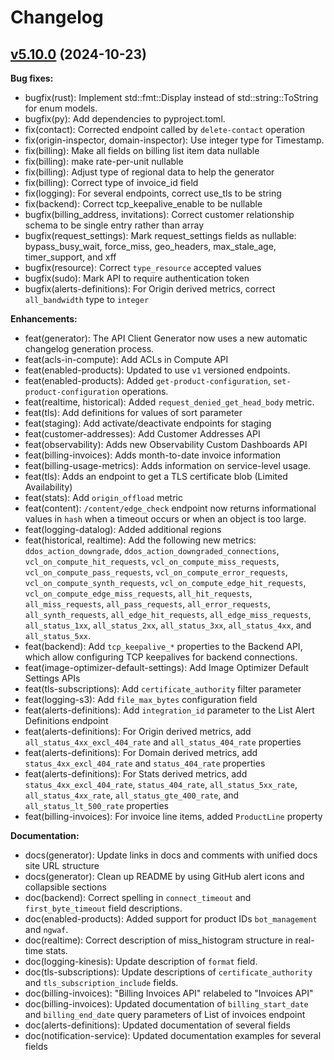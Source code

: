 # Changelog

## [v5.10.0](https://github.com/fastly/fastly-py/releases/tag/release/v5.10.0) (2024-10-23)

**Bug fixes:**

- bugfix(rust): Implement std::fmt::Display instead of std::string::ToString for enum models.
- bugfix(py): Add dependencies to pyproject.toml.
- fix(contact): Corrected endpoint called by `delete-contact` operation
- fix(origin-inspector, domain-inspector): Use integer type for Timestamp.
- fix(billing): Make all fields on billing list item data nullable
- fix(billing): make rate-per-unit nullable
- fix(billing): Adjust type of regional data to help the generator
- fix(billing): Correct type of invoice_id field
- fix(logging): For several endpoints, correct use_tls to be string
- fix(backend): Correct tcp_keepalive_enable to be nullable
- bugfix(billing_address, invitations): Correct customer relationship schema to be single entry rather than array
- bugfix(request_settings): Mark request_settings fields as nullable: bypass_busy_wait, force_miss, geo_headers,
  max_stale_age, timer_support, and xff
- bugfix(resource): Correct `type_resource` accepted values
- bugfix(sudo): Mark API to require authentication token
- bugfix(alerts-definitions): For Origin derived metrics, correct `all_bandwidth` type to `integer`

**Enhancements:**

- feat(generator): The API Client Generator now uses a new automatic changelog generation process.
- feat(acls-in-compute): Add ACLs in Compute API
- feat(enabled-products): Updated to use `v1` versioned endpoints.
- feat(enabled-products): Added `get-product-configuration`, `set-product-configuration` operations.
- feat(realtime, historical): Added `request_denied_get_head_body` metric.
- feat(tls): Add definitions for values of sort parameter
- feat(staging): Add activate/deactivate endpoints for staging
- feat(customer-addresses): Add Customer Addresses API
- feat(observability): Adds new Observability Custom Dashboards API
- feat(billing-invoices): Adds month-to-date invoice information
- feat(billing-usage-metrics): Adds information on service-level usage.
- feat(tls): Adds an endpoint to get a TLS certificate blob (Limited Availability)
- feat(stats): Add `origin_offload` metric
- feat(content): `/content/edge_check` endpoint now returns informational values in `hash` when a timeout occurs or when
  an object is too large.
- feat(logging-datalog): Added additional regions
- feat(historical, realtime): Add the following new metrics: `ddos_action_downgrade`,
  `ddos_action_downgraded_connections`, `vcl_on_compute_hit_requests`, `vcl_on_compute_miss_requests`,
  `vcl_on_compute_pass_requests`, `vcl_on_compute_error_requests`, `vcl_on_compute_synth_requests`,
  `vcl_on_compute_edge_hit_requests`, `vcl_on_compute_edge_miss_requests`, `all_hit_requests`,
  `all_miss_requests`, `all_pass_requests`, `all_error_requests`, `all_synth_requests`, `all_edge_hit_requests`,
  `all_edge_miss_requests`, `all_status_1xx`, `all_status_2xx`, `all_status_3xx`, `all_status_4xx`, and
  `all_status_5xx`.
- feat(backend): Add `tcp_keepalive_*` properties to the Backend API, which allow configuring TCP keepalives for
  backend connections.
- feat(image-optimizer-default-settings): Add Image Optimizer Default Settings APIs
- feat(tls-subscriptions): Add `certificate_authority` filter parameter
- feat(logging-s3): Add `file_max_bytes` configuration field
- feat(alerts-definitions): Add `integration_id` parameter to the List Alert Definitions endpoint
- feat(alerts-definitions): For Origin derived metrics, add `all_status_4xx_excl_404_rate` and `all_status_404_rate` properties
- feat(alerts-definitions): For Domain derived metrics, add `status_4xx_excl_404_rate` and `status_404_rate` properties
- feat(alerts-definitions): For Stats derived metrics, add `status_4xx_excl_404_rate`, `status_404_rate`, `all_status_5xx_rate`,
                            `all_status_4xx_rate`, `all_status_gte_400_rate`, and `all_status_lt_500_rate` properties
- feat(billing-invoices): For invoice line items, added `ProductLine` property

**Documentation:**

- docs(generator): Update links in docs and comments with unified docs site URL structure
- docs(generator): Clean up README by using GitHub alert icons and collapsible sections
- doc(backend): Correct spelling in `connect_timeout` and `first_byte_timeout` field descriptions.
- doc(enabled-products): Added support for product IDs `bot_management` and `ngwaf`.
- doc(realtime): Correct description of miss_histogram structure in real-time stats.
- doc(logging-kinesis): Update description of `format` field.
- doc(tls-subscriptions): Update descriptions of `certificate_authority` and `tls_subscription_include` fields.
- doc(billing-invoices): "Billing Invoices API" relabeled to "Invoices API"
- doc(billing-invoices): Updated documentation of `billing_start_date` and `billing_end_date` query parameters of
                         List of invoices endpoint
- doc(alerts-definitions): Updated documentation of several fields
- doc(notification-service): Updated documentation examples for several fields
